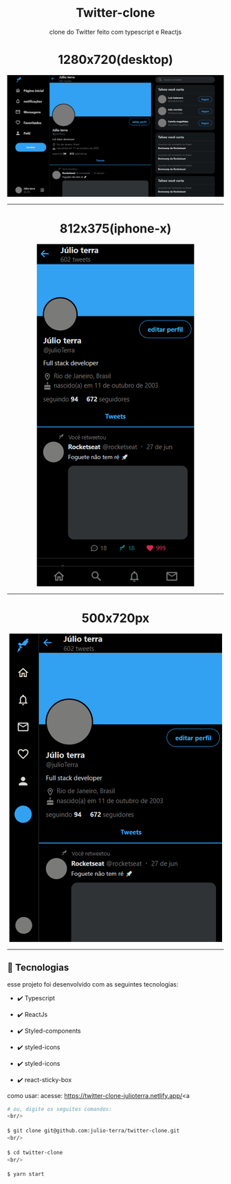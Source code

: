<h1 align="center">
<br>
Twitter-clone
</h1>

<p align="center">clone do Twitter feito com typescript e Reactjs</p>

<div align="center" >
  <h1>1280x720(desktop)</h1>
  <img src="./github/desktop.gif" alt="demo-web">
  <hr />
  <h1>812x375(iphone-x)</h1>
  <img src="./github/mobile.gif" alt="demo-mobile">
    <hr />
  <h1>500x720px</h1>
  <img src="./github/500x720.gif" alt="demo-500x720px">
</div>

<hr />


## 🚀 Tecnologias

esse projeto foi desenvolvido com as seguintes tecnologias:

- ✔️ Typescript

- ✔️ ReactJs

- ✔️ Styled-components

- ✔️ styled-icons

- ✔️ styled-icons

- ✔️ react-sticky-box

como usar:
   acesse: <a href="https://twitter-clone-julioterra.netlify.app/">https://twitter-clone-julioterra.netlify.app/<a
   ```bash
   # ou, digite os seguites comandos:
   <br/>
  
   $ git clone git@github.com:julio-terra/twitter-clone.git
   <br/>
  
   $ cd twitter-clone
   <br/>
  
   $ yarn start
  ```

